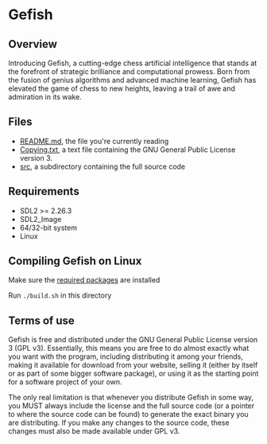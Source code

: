 # Gefish
## Overview
Introducing Gefish, a cutting-edge chess artificial intelligence that stands at the forefront of strategic brilliance and computational prowess. Born from the fusion of genius algorithms and advanced machine learning, Gefish has elevated the game of chess to new heights, leaving a trail of awe and admiration in its wake.
## Files
- [README.md](#files), the file you're currently reading
- [Copying.txt](Copying.txt), a text file containing the GNU General Public License version 3.
- [src](src), a subdirectory containing the full source code 
## Requirements
- SDL2 >= 2.26.3
- SDL2_Image
- 64/32-bit system
- Linux
## Compiling Gefish on Linux
Make sure the [required packages](#requirements) are installed

Run `./build.sh` in this directory
## Terms of use
Gefish is free and distributed under the GNU General Public License version 3 (GPL v3). Essentially, this means you are free to do almost exactly what you want with the program, including distributing it among your friends, making it available for download from your website, selling it (either by itself or as part of some bigger software package), or using it as the starting point for a software project of your own.

The only real limitation is that whenever you distribute Gefish in some way, you MUST always include the license and the full source code (or a pointer to where the source code can be found) to generate the exact binary you are distributing. If you make any changes to the source code, these changes must also be made available under GPL v3.

